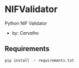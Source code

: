 # NIFValidator
Python NIF Validator

* by: _Carvalho_

## Requirements

```sh
pip install -r requirements.txt
```